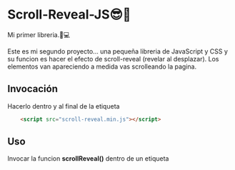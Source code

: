 # Scroll-Reveal-JS😎🤩
Mi primer libreria.📖💻

Este es mi segundo proyecto... una pequeña libreria de JavaScript y CSS y su funcion es hacer el efecto de scroll-reveal (revelar al desplazar). Los elementos van apareciendo a medida vas scrolleando la pagina.

## Invocación

Hacerlo dentro y al final de la etiqueta **<body>**

```html
    <script src="scroll-reveal.min.js"></script>
```
## Uso

Invocar la funcion **scrollReveal()** dentro de un etiqueta **<script>** al final y dentro del **<body>** o en un archivo **js** externo.

```js
    scrollReveal(element, {})
```
